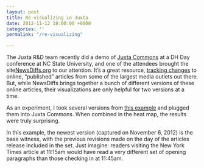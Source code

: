 ```yaml
---
layout: post
title: Re-visualizing in Juxta
date: 2012-11-12 18:00:00 +0000
categories: ''
permalink: "/re-visualizing"

---
```

 
The Juxta R&D team recently did a demo of [Juxta Commons](http://juxtacommons.org/) at a DH Day conference at NC State University, and one of the attendees brought the site[NewsDiffs.org](http://www.newsdiffs.org/) to our attention. It’s a great resource, [tracking changes](http://www.newsdiffs.org/about/) to online, “published” articles from some of the largest media outlets out there. But, while NewsDiffs brings together a bunch of different versions of these online articles, their visualizations are only helpful for two versions at a time.

As an experiment, I took several versions from [this example](http://www.newsdiffs.org/diffview/?url=http://www.nytimes.com/2012/06/29/us/supreme-court-lets-health-law-largely-stand.html&v1=b310c14531be3e77a259c3496e4e32b5a9430899&v2=11648400c245d21851bd1388ad1f01623a546712&pagewanted=all) and plugged them into Juxta Commons. When combined in the heat map, the results were truly surprising.

In this example, the newest version (captured on November 6, 2012) is the base witness, with the previous revisions made on the day of the articles release included in the set. Just imagine: readers visiting the New York Times article at 11:15am would have read a very different set of opening paragraphs than those checking in at 11:45am.